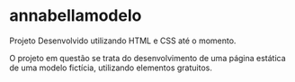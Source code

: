 # annabellamodelo
Projeto Desenvolvido utilizando HTML e CSS até o momento. 

O projeto em questão se trata do desenvolvimento de uma página estática de uma modelo fictícia, utilizando elementos gratuitos.


